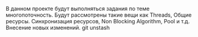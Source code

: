 В данном проекте будут выполняться задания по теме многопоточность. Будут рассмотрены такие вещи как 
Threads, Общие ресурсы. Синхронизация ресурсов, Non Blocking Algorithm, Pool и т.д.
Внесение новых изменений. git unstash
